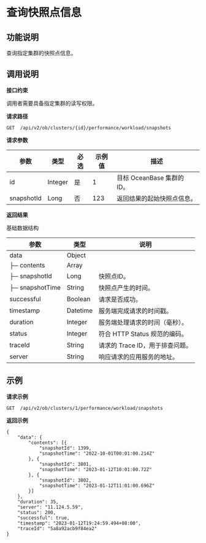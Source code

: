 查询快照点信息 
===================================



**功能说明** 
-----------------------------

查询指定集群的快照点信息。

**调用说明** 
-----------------------------

**接口约束** 

调用者需要具备指定集群的读写权限。

**请求路径** 

`GET  /api/v2/ob/clusters/{id}/performance/workload/snapshots`

**请求参数** 

|    参数     |     类型      | 必选 |   示例值    |                                                                                                                        描述                                                                                                                        |
|-----------|-------------|----|----------|--------------------------------------------------------------------------------------------------------------------------------------------------------------------------------------------------------------------------------------------------|
| id | Integer     | 是  | 1        | 目标 OceanBase 集群的 ID。                                                                                                                                                                                                                                         |
| snapshotId      | Long     | 否  | 123        | 返回结果的起始快照点信息。                                                                                                                      


**返回结果** 

基础数据结构


|     参数      |    类型    |          说明           |
|-------------|----------|-----------------------|
| data        | Object   |                 |
| ├─ contents | Array   |              |
| ├─ snapshotId | Long   | 快照点ID。             |
| ├─ snapshotTime | String   | 快照点产生的时间。             |
| successful  | Boolean  | 请求是否成功。               |
| timestamp   | Datetime | 服务端完成请求的时间戳。          |
| duration    | Integer  | 服务端处理请求的时间（毫秒）。       |
| status      | Integer  | 符合 HTTP Status 规范的编码。 |
| traceId     | String   | 请求的 Trace ID，用于排查问题。  |
| server      | String   | 响应请求的应用服务的地址。         |



**示例** 
---------------------------

**请求示例** 

```code
GET  /api/v2/ob/clusters/1/performance/workload/snapshots
```



**返回示例** 

```code
{
	"data": {
		"contents": [{
			"snapshotId": 1399,
			"snapshotTime": "2022-10-01T00:01:00.214Z"
		}, {
			"snapshotId": 3801,
			"snapshotTime": "2023-01-12T10:01:00.72Z"
		}, {
			"snapshotId": 3802,
			"snapshotTime": "2023-01-12T11:01:00.696Z"
		}]
	},
	"duration": 35,
	"server": "11.124.5.59",
	"status": 200,
	"successful": true,
	"timestamp": "2023-01-12T19:24:59.494+08:00",
	"traceId": "5a8a92acb9f84ea2"
}
```





